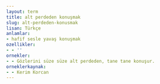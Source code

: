 ```yaml
---
layout: term
title: alt perdeden konuşmak
slug: alt-perdeden-konusmak
lisan: Türkçe
anlamlar:
- hafif sesle yavaş konuşmak
ozellikler:
- - ''
ornekler:
- - Gözlerini süze süze alt perdeden, tane tane konuşur.
orneklerkaynak:
- - Kerim Korcan
---
```

